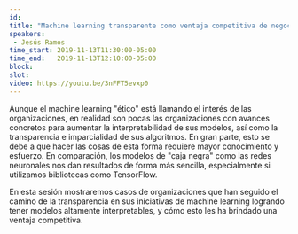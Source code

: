 ```yaml
---
id: 
title: "Machine learning transparente como ventaja competitiva de negocio"
speakers:
 - Jesús Ramos
time_start: 2019-11-13T11:30:00-05:00
time_end:   2019-11-13T12:10:00-05:00
block: 
slot: 
video: https://youtu.be/3nFFT5evxp0
---
```


Aunque el machine learning "ético" está llamando el interés de las organizaciones, en realidad son pocas las organizaciones con avances concretos para aumentar la interpretabilidad de sus modelos, así como la transparencia e imparcialidad de sus algoritmos. En gran parte, esto se debe a que hacer las cosas de esta forma requiere mayor conocimiento y esfuerzo. En comparación, los modelos de "caja negra" como las redes neuronales nos dan resultados de forma más sencilla, especialmente si utilizamos bibliotecas como TensorFlow.

En esta sesión mostraremos casos de organizaciones que han seguido el camino de la transparencia en sus iniciativas de machine learning logrando tener modelos altamente interpretables, y cómo esto les ha brindado una ventaja competitiva.